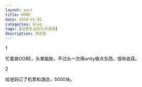 ```yaml
---
layout: post
title: OOBE
date: 2019-01-02
categories: blog
tags: [记录生活的点点滴滴]
description: 流水账
---
```


1 

忙着做OOBE，头晕脑胀，不过头一次用unity做点东西，很有收获。

2

给爸妈订了机票和酒店，5000块。




